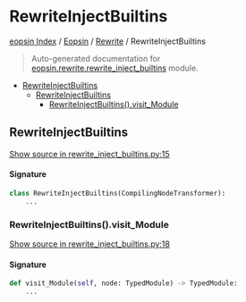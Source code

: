 # RewriteInjectBuiltins

[eopsin Index](../../README.md#eopsin-index) /
[Eopsin](../index.md#eopsin) /
[Rewrite](./index.md#rewrite) /
RewriteInjectBuiltins

> Auto-generated documentation for [eopsin.rewrite.rewrite_inject_builtins](https://github.com/ImperatorLang/eopsin/blob/feat/docs/eopsin/rewrite/rewrite_inject_builtins.py) module.

- [RewriteInjectBuiltins](#rewriteinjectbuiltins)
  - [RewriteInjectBuiltins](#rewriteinjectbuiltins-1)
    - [RewriteInjectBuiltins().visit_Module](#rewriteinjectbuiltins()visit_module)

## RewriteInjectBuiltins

[Show source in rewrite_inject_builtins.py:15](https://github.com/ImperatorLang/eopsin/blob/feat/docs/eopsin/rewrite/rewrite_inject_builtins.py#L15)

#### Signature

```python
class RewriteInjectBuiltins(CompilingNodeTransformer):
    ...
```

### RewriteInjectBuiltins().visit_Module

[Show source in rewrite_inject_builtins.py:18](https://github.com/ImperatorLang/eopsin/blob/feat/docs/eopsin/rewrite/rewrite_inject_builtins.py#L18)

#### Signature

```python
def visit_Module(self, node: TypedModule) -> TypedModule:
    ...
```